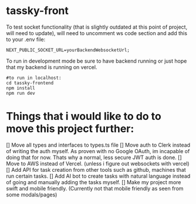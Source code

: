 # tassky-front
To test socket functionality (that is slightly outdated at this point of project, will need to update), will need to uncomment ws code section and add this to your .env file:
```
NEXT_PUBLIC_SOCKET_URL=yourBackendWebsocketUrl;
```

To run in development mode be sure to have backend running or just hope that my backend is running on vercel.
```
#to run in localhost:
cd tassky-frontend
npm install
npm run dev
```


# Things that i would like to do to move this project further:
[] Move all types and interfaces to types.ts file
[] Move auth to Clerk instead of writing the auth myself. As proven with no Google OAuth, im incapable of doing that for now. Thats why a normal, less secure JWT auth is done.
[] Move to AWS instead of Vercel. (unless i figure out websockets with vercel)
[] Add API for task creation from other tools such as github, machines that run certain tasks.
[] Add AI bot to create tasks with natural language instead of going and manually adding the tasks myself.
[] Make my project more swift and mobile friendly. (Currently not that mobile friendly as seen from some modals/pages)
